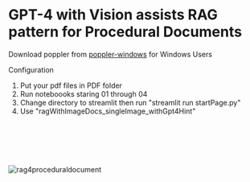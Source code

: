 <h1>GPT-4 with Vision assists RAG pattern for Procedural Documents</h1>

Download poppler from [poppler-windows](https://github.com/oschwartz10612/poppler-windows/releases) for Windows Users

Configuration
1. Put your pdf files in PDF folder
2. Run noteboooks staring 01 through 04
3. Change directory to streamlit then run "streamlit run startPage.py"
4. Use "ragWithImageDocs_singleImage_withGpt4Hint"
<br>
<br>
<br>
<br>
<br>
<img src="https://github.com/notanaha/ragwithImage/blob/main/streamlit/images/sample.png" alt="rag4proceduraldocument">

